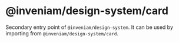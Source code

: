 # @inveniam/design-system/card

Secondary entry point of `@inveniam/design-system`. It can be used by importing from `@inveniam/design-system/card`.
